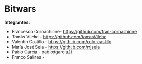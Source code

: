 # **Bitwars**

**Integrantes:**

- Francesco Cornachione- https://github.com/fran-cornachione
- Tomás Vilche - https://github.com/tomasVilche
- Valentín Castillo - https://github.com/colo-castillo
- María José Sela - https://github.com/mjsela
- Pablo García - pablodgarcia21
- Franco Salinas - 






